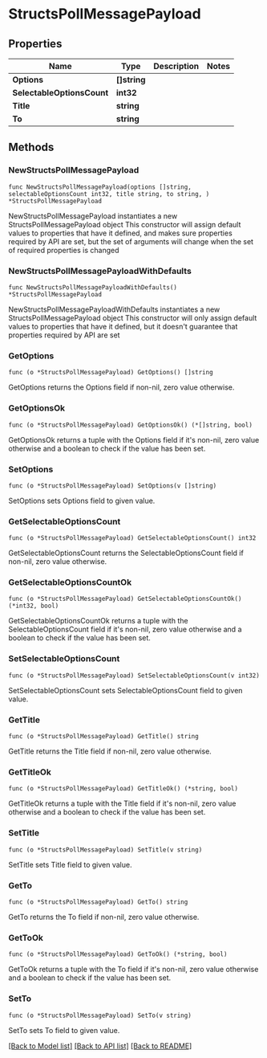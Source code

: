 # StructsPollMessagePayload

## Properties

Name | Type | Description | Notes
------------ | ------------- | ------------- | -------------
**Options** | **[]string** |  | 
**SelectableOptionsCount** | **int32** |  | 
**Title** | **string** |  | 
**To** | **string** |  | 

## Methods

### NewStructsPollMessagePayload

`func NewStructsPollMessagePayload(options []string, selectableOptionsCount int32, title string, to string, ) *StructsPollMessagePayload`

NewStructsPollMessagePayload instantiates a new StructsPollMessagePayload object
This constructor will assign default values to properties that have it defined,
and makes sure properties required by API are set, but the set of arguments
will change when the set of required properties is changed

### NewStructsPollMessagePayloadWithDefaults

`func NewStructsPollMessagePayloadWithDefaults() *StructsPollMessagePayload`

NewStructsPollMessagePayloadWithDefaults instantiates a new StructsPollMessagePayload object
This constructor will only assign default values to properties that have it defined,
but it doesn't guarantee that properties required by API are set

### GetOptions

`func (o *StructsPollMessagePayload) GetOptions() []string`

GetOptions returns the Options field if non-nil, zero value otherwise.

### GetOptionsOk

`func (o *StructsPollMessagePayload) GetOptionsOk() (*[]string, bool)`

GetOptionsOk returns a tuple with the Options field if it's non-nil, zero value otherwise
and a boolean to check if the value has been set.

### SetOptions

`func (o *StructsPollMessagePayload) SetOptions(v []string)`

SetOptions sets Options field to given value.


### GetSelectableOptionsCount

`func (o *StructsPollMessagePayload) GetSelectableOptionsCount() int32`

GetSelectableOptionsCount returns the SelectableOptionsCount field if non-nil, zero value otherwise.

### GetSelectableOptionsCountOk

`func (o *StructsPollMessagePayload) GetSelectableOptionsCountOk() (*int32, bool)`

GetSelectableOptionsCountOk returns a tuple with the SelectableOptionsCount field if it's non-nil, zero value otherwise
and a boolean to check if the value has been set.

### SetSelectableOptionsCount

`func (o *StructsPollMessagePayload) SetSelectableOptionsCount(v int32)`

SetSelectableOptionsCount sets SelectableOptionsCount field to given value.


### GetTitle

`func (o *StructsPollMessagePayload) GetTitle() string`

GetTitle returns the Title field if non-nil, zero value otherwise.

### GetTitleOk

`func (o *StructsPollMessagePayload) GetTitleOk() (*string, bool)`

GetTitleOk returns a tuple with the Title field if it's non-nil, zero value otherwise
and a boolean to check if the value has been set.

### SetTitle

`func (o *StructsPollMessagePayload) SetTitle(v string)`

SetTitle sets Title field to given value.


### GetTo

`func (o *StructsPollMessagePayload) GetTo() string`

GetTo returns the To field if non-nil, zero value otherwise.

### GetToOk

`func (o *StructsPollMessagePayload) GetToOk() (*string, bool)`

GetToOk returns a tuple with the To field if it's non-nil, zero value otherwise
and a boolean to check if the value has been set.

### SetTo

`func (o *StructsPollMessagePayload) SetTo(v string)`

SetTo sets To field to given value.



[[Back to Model list]](../README.md#documentation-for-models) [[Back to API list]](../README.md#documentation-for-api-endpoints) [[Back to README]](../README.md)


